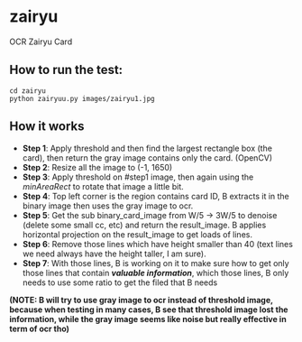# zairyu
OCR Zairyu Card

## How to run the test:
```
cd zairyu
python zairyuu.py images/zairyu1.jpg
```

## How it works
- **Step 1**: Apply threshold and then find the largest rectangle box (the card), then return the gray image contains only the card. (OpenCV)
- **Step 2**: Resize all the image to (-1, 1650)
- **Step 3**: Apply threshold on #step1 image, then again using the _minAreaRect_ to rotate that image a little bit.
- **Step 4**: Top left corner is the region contains card ID, B extracts it in the binary image then uses the gray image to ocr.
- **Step 5**: Get the sub binary_card_image from W/5 -> 3W/5 to denoise (delete some small cc, etc) and return the result_image. B applies horizontal projection on the result_image to get loads of lines.
- **Step 6**: Remove those lines which have height smaller than 40 (text lines we need always have the height taller, I am sure).
- **Step 7**: With those lines, B is working on it to make sure how to get only those lines that contain ***valuable information***, which those lines, B only needs to use some ratio to get the filed that B needs 

**(NOTE: B will try to use gray image to ocr instead of threshold image, because when testing in many cases, B see that threshold image lost the information, while the gray image seems like noise but really effective in term of ocr tho)**
